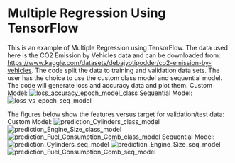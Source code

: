 # Multiple Regression Using TensorFlow
This is an example of Multiple Regression using TensorFlow. The data used here is the CO2 Emission by Vehicles data and can be downloaded from: https://www.kaggle.com/datasets/debajyotipodder/co2-emission-by-vehicles. The code split the data to training and validation data sets. The user has the choice to use the custom class model and sequential model. The code will generate loss and accuracy data and plot them. 
Custom Model:
![loss_accuracy_epoch_model_class](https://user-images.githubusercontent.com/12114448/236634832-a46d3f48-77db-46e3-a123-2aa5913b2fc4.png)
Sequential Model:
![loss_vs_epoch_seq_model](https://user-images.githubusercontent.com/12114448/236634863-d3ffbacd-9a2f-4bfa-9044-bff702b80421.png)


The figures below show the features versus target for validation/test data:
Custom Model:
![prediction_Cylinders_class_model](https://user-images.githubusercontent.com/12114448/236634898-5445a913-e527-424d-a029-0b1c9c713a25.png)
![prediction_Engine_Size_class_model](https://user-images.githubusercontent.com/12114448/236634899-472da7e9-974f-40c9-9df9-b3bfb43cb223.png)
![prediction_Fuel_Consumption_Comb_class_model](https://user-images.githubusercontent.com/12114448/236634901-c07a18b6-7f76-44fc-bef0-5180f293e459.png)
Sequential Model:
![prediction_Cylinders_seq_model](https://user-images.githubusercontent.com/12114448/236634919-d1d0063a-00f3-48e7-943b-80975789b710.png)
![prediction_Engine_Size_seq_model](https://user-images.githubusercontent.com/12114448/236634922-ac5189f0-6437-426d-99cd-2d3ef1ace5ed.png)
![prediction_Fuel_Consumption_Comb_seq_model](https://user-images.githubusercontent.com/12114448/236634923-ce6bf892-d0c3-41ff-931d-12fc8b6b62e6.png)




